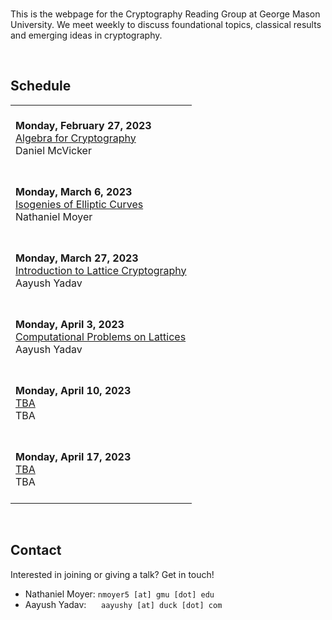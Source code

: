 <br/>

This is the webpage for the Cryptography Reading Group at George Mason University. We meet weekly to discuss foundational topics, classical results and emerging ideas in cryptography.

<br/>

## **Schedule**


|  |
|--|
| <br/>**Monday, February 27, 2023**<br/>[Algebra for Cryptography](./sp-23/talk-1)<br/>Daniel McVicker<br/><br/> |
| <br/>**Monday, March 6, 2023**<br/>[Isogenies of Elliptic Curves](./sp-23/talk-2)<br/>Nathaniel Moyer<br/><br/> |
| <br/>**Monday, March 27, 2023**<br/>[Introduction to Lattice Cryptography](./sp-23/talk-3)<br/>Aayush Yadav<br/><br/> |
| <br/>**Monday, April 3, 2023**<br/>[Computational Problems on Lattices](./sp-23/talk-4)<br/>Aayush Yadav<br/><br/> |
| <br/>**Monday, April 10, 2023**<br/>[TBA](#)<br/>TBA<br/><br/> |
| <br/>**Monday, April 17, 2023**<br/>[TBA](#)<br/>TBA<br/><br/> |

<br/>

## **Contact**

Interested in joining or giving a talk? Get in touch!

- Nathaniel Moyer:&nbsp;`nmoyer5 [at] gmu [dot] edu`
- Aayush Yadav:&nbsp;&nbsp;&nbsp;&nbsp;&nbsp;&nbsp;`aayushy [at] duck [dot] com`

<!---
A note on formatting: while there is no fixed format for maintaining this page 
yet, as a practical style emerges over the first several iterations, some level 
of consistency will also be expected.
--->
